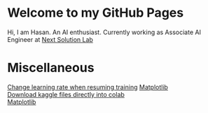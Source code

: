 # Welcome to my GitHub Pages
Hi, I am Hasan. An AI enthusiast. Currently working as Associate AI Engineer at [Next Solution Lab](http://nextsolutionlab.com/)

# Miscellaneous

[Change learning rate when resuming training](update_lr_when_resume_training.md)
[Matplotlib](matplotlib.md) <br/>
[Download kaggle files directly into colab](how-to-download-data-form-kaggle-to-colab.md) <br/>
[Matplotlib](matplotlib.md)
